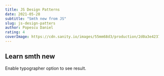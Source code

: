 ```yaml
---
title: JS Design Patterns
date: 2021-05-28
subtitle: "Smth new from JS"
slug: js-design-patters
author: Popescu Daniel
rating: 4
coverImage: https://cdn.sanity.io/images/55mm68d3/production/2d0a3e42370a624ad2cb9bfe45b07d873ad78485-1280x720.jpg
---
```


## Learn smth new

Enable typographer option to see result.
